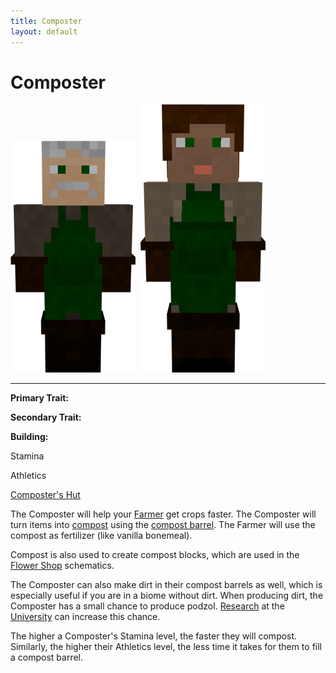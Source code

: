 ```yaml
---
title: Composter
layout: default
---
```

# Composter

<div class="infobox box text-center">
<img src="../../assets/images/workers/composter_m.png" alt="Composter Male" />&nbsp;&nbsp;<img src="../../assets/images/workers/composter_f.png" alt="Composter Female" />
<hr />
  <div class="row section-text text-left">
    <div class="col">
      <p><strong>Primary Trait:</strong></p>
      <p><strong>Secondary Trait:</strong></p>
      <p><strong>Building:</strong></p>
    </div>
    <div class="col">
      <p class="traitp">Stamina</p>
      <p class="traits">Athletics</p>
      <p><a href="../buildings/composter">Composter's Hut</a></p>
    </div>
  </div>
</div>

The Composter will help your [Farmer](../../source/workers/farmer) get crops faster. The Composter will turn items into [compost](../../source/items/compost) using the [compost barrel](../../source/items/compostbarrel). The Farmer will use the compost as fertilizer (like vanilla bonemeal).

Compost is also used to create compost blocks, which are used in the [Flower Shop](../../source/buildings/flowershop) schematics.

The Composter can also make dirt in their compost barrels as well, which is especially useful if you are in a biome without dirt. When producing dirt, the Composter has a small chance to produce podzol. [Research](../../source/systems/research#technology) at the [University](../../source/buildings/university) can increase this chance.

The higher a Composter's Stamina level, the faster they will compost. Similarly, the higher their Athletics level, the less time it takes for them to fill a compost barrel.

